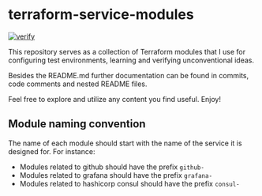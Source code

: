# terraform-service-modules

[![verify](https://github.com/mateusz-uminski/terraform-service-modules/actions/workflows/verify.yaml/badge.svg)](https://github.com/mateusz-uminski/terraform-service-modules/actions/workflows/verify.yaml)

This repository serves as a collection of Terraform modules that I use for configuring test environments, learning and verifying unconventional ideas.

Besides the README.md further documentation can be found in commits, code comments and nested README files.

Feel free to explore and utilize any content you find useful. Enjoy!

## Module naming convention
The name of each module should start with the name of the service it is designed for. For instance:
- Modules related to github should have the prefix `github-`
- Modules related to grafana should have the prefix `grafana-`
- Modules related to hashicorp consul should have the prefix `consul-`
